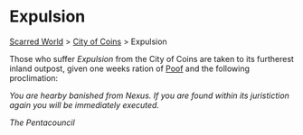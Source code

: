 # Expulsion
[Scarred World](./readme.md) > [City of Coins](./city-of-coins.md) > Expulsion

Those who suffer *Expulsion* from the City of Coins are taken to its furtherest inland outpost, given one weeks ration of [Poof](.poof.md) and the following proclimation:

*You are hearby banished from Nexus. If you are found within its juristiction again you will be immediately executed.*

*The Pentacouncil*
